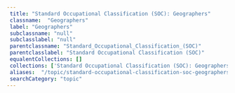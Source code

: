 ```yaml
--- 
 title: "Standard Occupational Classification (SOC): Geographers" 
 classname:  "Geographers" 
 label: "Geographers" 
 subclassname: "null" 
 subclasslabel: "null" 
 parentclassname: "Standard_Occupational_Classification_(SOC)" 
 parentclasslabel: "Standard Occupational Classification (SOC)" 
 equalentCollections: [] 
 collections: ['Standard Occupational Classification (SOC): Geographers']
 aliases:  "/topic/standard-occupational-classification-soc-geographers"  
 searchCategory: "topic" 
---
```

